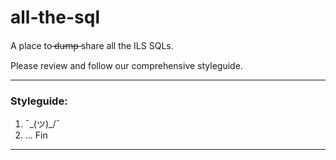 # all-the-sql
A place to ̶d̶u̶m̶p̶ share all the ILS SQLs.

Please review and follow our comprehensive styleguide.

---

### Styleguide:
  1. ¯\_(ツ)_/¯
  2. ...
Fin

---
